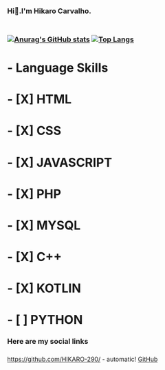 ### **Hi👋.I'm Hikaro Carvalho.<h1>**
[![Anurag's GitHub stats](https://github-readme-stats.vercel.app/api?username=HIKARO-290&theme=dark&show_icons=true)](https://github.com/anuraghazra/github-readme-stats)
[![Top Langs](https://github-readme-stats.vercel.app/api/top-langs/?username=HIKARO-290&theme=dark)](https://github.com/anuraghazra/github-readme-stats)<h1>



# - Language Skills 
# - [X] HTML
# - [X] CSS
# - [X] JAVASCRIPT
# - [X] PHP
# - [X] MYSQL
# - [X] C++
# - [X] KOTLIN
# - [ ] PYTHON
 
### Here are my social links <h3>
https://github.com/HIKARO-290/ - automatic!
[GitHub](http://github.com)
<!--
**HIKARO-290/HIKARO-290** is a ✨ _special_ ✨ repository because its `README.md` (this file) appears on your GitHub profile.

Here are some ideas to get you started:

- 🔭 I’m currently working on ...
- 🌱 I’m currently learning ...
- 👯 I’m looking to collaborate on ...
- 🤔 I’m looking for help with ...
- 💬 Ask me about ...
- 📫 How to reach me: ...
- 😄 Pronouns: ...
- ⚡ Fun fact: ...
-->
